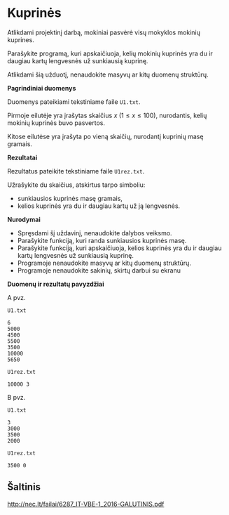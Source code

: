 Kuprinės
========

Atlikdami projektinį darbą, mokiniai pasvėrė visų mokyklos mokinių kuprines.

Parašykite programą, kuri apskaičiuoja, kelių mokinių kuprinės yra du ir daugiau kartų lengvesnės už sunkiausią kuprinę.

Atlikdami šią užduotį, nenaudokite masyvų ar kitų duomenų struktūrų.


**Pagrindiniai duomenys**

Duomenys pateikiami tekstiniame faile `U1.txt`.

Pirmoje eilutėje  yra įrašytas skaičius $x\ (1 \leq x \leq 100)$, nurodantis,  kelių mokinių kuprinės buvo pasvertos.

Kitose eilutėse yra įrašyta po vieną skaičių, nurodantį kuprinių masę gramais.


**Rezultatai**

Rezultatus pateikite tekstiniame faile `U1rez.txt`.

Užrašykite du skaičius, atskirtus tarpo simboliu:

- sunkiausios kuprinės masę gramais,
- kelios kuprinės yra du ir daugiau kartų už ją lengvesnės.

**Nurodymai**

- Spręsdami šį uždavinį, nenaudokite dalybos veiksmo.
- Parašykite funkciją, kuri randa sunkiausios kuprinės masę.
- Parašykite funkciją, kuri apskaičiuoja, kelios kuprinės yra du ir daugiau kartų lengvesnės už sunkiausią kuprinę.
- Programoje nenaudokite masyvų ar kitų duomenų struktūrų.
- Programoje nenaudokite sakinių, skirtų darbui su ekranu

**Duomenų ir rezultatų pavyzdžiai**

A pvz.

`U1.txt`

```
6
5000
4500
5500
3500
10000
5650
```

`U1rez.txt`

```
10000 3
```

B pvz.

`U1.txt`

```
3
3000
3500
2000
```

`U1rez.txt`

```
3500 0
```

Šaltinis
--------

http://nec.lt/failai/6287_IT-VBE-1_2016-GALUTINIS.pdf